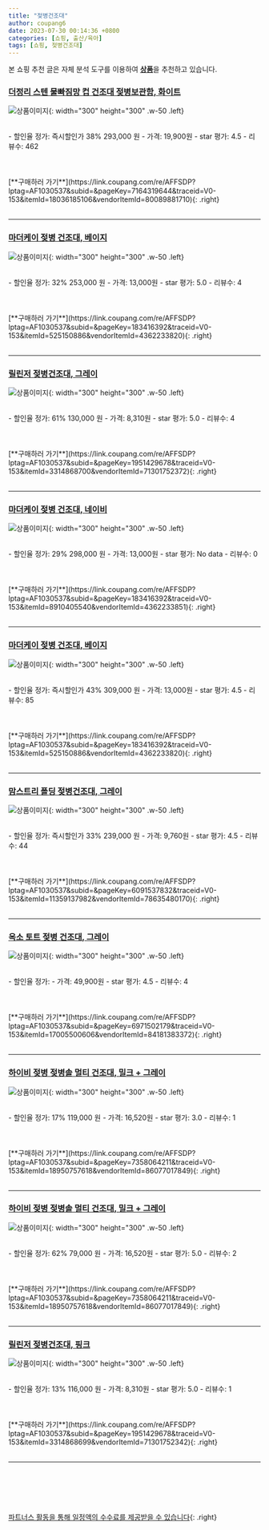 ```yaml
---
title: "젖병건조대"
author: coupang6
date: 2023-07-30 00:14:36 +0800
categories: [쇼핑, 출산/육아]
tags: [쇼핑, 젖병건조대]
---
```


본 쇼핑 추천 글은 자체 분석 도구를 이용하여 [**상품**](https://link.coupang.com/a/bao1ui)을 추천하고 있습니다.

### [더정리 스텐 물빠짐망 컵 건조대 젖병보관함, 화이트](https://link.coupang.com/re/AFFSDP?lptag=AF1030537&subid=&pageKey=7164319644&traceid=V0-153&itemId=18036185106&vendorItemId=80089881710)

![상품이미지](https://thumbnail6.coupangcdn.com/thumbnails/remote/230x230ex/image/vendor_inventory/0122/e12e2927cca6ad61a85ccc353cc3a73b4b0bebb44ac6916bbbb0d666c3ce.jpg){: width="300" height="300" .w-50 .left}


<br>
- 할인율 정가: 즉시할인가 38%  293,000   원
- 가격: 19,900원
- star 평가: 4.5
- 리뷰수: 462
<br>
<br>
<br>
<br>
[**구매하러 가기**](https://link.coupang.com/re/AFFSDP?lptag=AF1030537&subid=&pageKey=7164319644&traceid=V0-153&itemId=18036185106&vendorItemId=80089881710){: .right}
<br>
<br>

---

### [마더케이 젖병 건조대, 베이지](https://link.coupang.com/re/AFFSDP?lptag=AF1030537&subid=&pageKey=183416392&traceid=V0-153&itemId=525150886&vendorItemId=4362233820)

![상품이미지](https://thumbnail10.coupangcdn.com/thumbnails/remote/230x230ex/image/retail/images/4280863493091842-61e3e7cc-4ffc-486a-b84a-a2687a90a0b7.jpg){: width="300" height="300" .w-50 .left}


<br>
- 할인율 정가: 32%  253,000   원
- 가격: 13,000원
- star 평가: 5.0
- 리뷰수: 4
<br>
<br>
<br>
<br>
[**구매하러 가기**](https://link.coupang.com/re/AFFSDP?lptag=AF1030537&subid=&pageKey=183416392&traceid=V0-153&itemId=525150886&vendorItemId=4362233820){: .right}
<br>
<br>

---

### [릴린저 젖병건조대, 그레이](https://link.coupang.com/re/AFFSDP?lptag=AF1030537&subid=&pageKey=1951429678&traceid=V0-153&itemId=3314868700&vendorItemId=71301752372)

![상품이미지](https://thumbnail7.coupangcdn.com/thumbnails/remote/230x230ex/image/retail/images/2020/08/05/17/3/c839831d-a72d-4d85-b345-6fc03fd4066d.jpg){: width="300" height="300" .w-50 .left}


<br>
- 할인율 정가: 61%  130,000   원
- 가격: 8,310원
- star 평가: 5.0
- 리뷰수: 4
<br>
<br>
<br>
<br>
[**구매하러 가기**](https://link.coupang.com/re/AFFSDP?lptag=AF1030537&subid=&pageKey=1951429678&traceid=V0-153&itemId=3314868700&vendorItemId=71301752372){: .right}
<br>
<br>

---

### [마더케이 젖병 건조대, 네이비](https://link.coupang.com/re/AFFSDP?lptag=AF1030537&subid=&pageKey=183416392&traceid=V0-153&itemId=8910405540&vendorItemId=4362233851)

![상품이미지](https://thumbnail8.coupangcdn.com/thumbnails/remote/230x230ex/image/product/image/vendoritem/2019/06/21/4362233851/a4957299-5732-411d-a1e8-fe79e9864e22.jpg){: width="300" height="300" .w-50 .left}


<br>
- 할인율 정가: 29%  298,000   원
- 가격: 13,000원
- star 평가: No data
- 리뷰수: 0
<br>
<br>
<br>
<br>
[**구매하러 가기**](https://link.coupang.com/re/AFFSDP?lptag=AF1030537&subid=&pageKey=183416392&traceid=V0-153&itemId=8910405540&vendorItemId=4362233851){: .right}
<br>
<br>

---

### [마더케이 젖병 건조대, 베이지](https://link.coupang.com/re/AFFSDP?lptag=AF1030537&subid=&pageKey=183416392&traceid=V0-153&itemId=525150886&vendorItemId=4362233820)

![상품이미지](https://thumbnail10.coupangcdn.com/thumbnails/remote/230x230ex/image/retail/images/4280863493091842-61e3e7cc-4ffc-486a-b84a-a2687a90a0b7.jpg){: width="300" height="300" .w-50 .left}


<br>
- 할인율 정가: 즉시할인가 43%  309,000   원
- 가격: 13,000원
- star 평가: 4.5
- 리뷰수: 85
<br>
<br>
<br>
<br>
[**구매하러 가기**](https://link.coupang.com/re/AFFSDP?lptag=AF1030537&subid=&pageKey=183416392&traceid=V0-153&itemId=525150886&vendorItemId=4362233820){: .right}
<br>
<br>

---

### [맘스트리 폴딩 젖병건조대, 그레이](https://link.coupang.com/re/AFFSDP?lptag=AF1030537&subid=&pageKey=6091537832&traceid=V0-153&itemId=11359137982&vendorItemId=78635480170)

![상품이미지](https://thumbnail9.coupangcdn.com/thumbnails/remote/230x230ex/image/retail/images/2021/09/24/15/4/aece0882-3345-4f97-8f3f-b91e4316e9b5.jpg){: width="300" height="300" .w-50 .left}


<br>
- 할인율 정가: 즉시할인가 33%  239,000   원
- 가격: 9,760원
- star 평가: 4.5
- 리뷰수: 44
<br>
<br>
<br>
<br>
[**구매하러 가기**](https://link.coupang.com/re/AFFSDP?lptag=AF1030537&subid=&pageKey=6091537832&traceid=V0-153&itemId=11359137982&vendorItemId=78635480170){: .right}
<br>
<br>

---

### [옥소 토트 젖병 건조대, 그레이](https://link.coupang.com/re/AFFSDP?lptag=AF1030537&subid=&pageKey=6971502179&traceid=V0-153&itemId=17005500606&vendorItemId=84181383372)

![상품이미지](https://thumbnail9.coupangcdn.com/thumbnails/remote/230x230ex/image/retail/images/2022/12/05/16/6/4c2f9586-252b-42fa-be84-340609b8115b.jpg){: width="300" height="300" .w-50 .left}


<br>
- 할인율 정가: 
- 가격: 49,900원
- star 평가: 4.5
- 리뷰수: 4
<br>
<br>
<br>
<br>
[**구매하러 가기**](https://link.coupang.com/re/AFFSDP?lptag=AF1030537&subid=&pageKey=6971502179&traceid=V0-153&itemId=17005500606&vendorItemId=84181383372){: .right}
<br>
<br>

---

### [하이비 젖병 젖병솔 멀티 건조대, 밀크 + 그레이](https://link.coupang.com/re/AFFSDP?lptag=AF1030537&subid=&pageKey=7358064211&traceid=V0-153&itemId=18950757618&vendorItemId=86077017849)

![상품이미지](https://thumbnail10.coupangcdn.com/thumbnails/remote/230x230ex/image/rs_quotation_api/wj5k9p7v/31fa5804e5db4778b9258c7467546621.jpg){: width="300" height="300" .w-50 .left}


<br>
- 할인율 정가: 17%  119,000   원
- 가격: 16,520원
- star 평가: 3.0
- 리뷰수: 1
<br>
<br>
<br>
<br>
[**구매하러 가기**](https://link.coupang.com/re/AFFSDP?lptag=AF1030537&subid=&pageKey=7358064211&traceid=V0-153&itemId=18950757618&vendorItemId=86077017849){: .right}
<br>
<br>

---

### [하이비 젖병 젖병솔 멀티 건조대, 밀크 + 그레이](https://link.coupang.com/re/AFFSDP?lptag=AF1030537&subid=&pageKey=7358064211&traceid=V0-153&itemId=18950757618&vendorItemId=86077017849)

![상품이미지](https://thumbnail10.coupangcdn.com/thumbnails/remote/230x230ex/image/rs_quotation_api/wj5k9p7v/31fa5804e5db4778b9258c7467546621.jpg){: width="300" height="300" .w-50 .left}


<br>
- 할인율 정가: 62%  79,000   원
- 가격: 16,520원
- star 평가: 5.0
- 리뷰수: 2
<br>
<br>
<br>
<br>
[**구매하러 가기**](https://link.coupang.com/re/AFFSDP?lptag=AF1030537&subid=&pageKey=7358064211&traceid=V0-153&itemId=18950757618&vendorItemId=86077017849){: .right}
<br>
<br>

---

### [릴린저 젖병건조대, 핑크](https://link.coupang.com/re/AFFSDP?lptag=AF1030537&subid=&pageKey=1951429678&traceid=V0-153&itemId=3314868699&vendorItemId=71301752342)

![상품이미지](https://thumbnail10.coupangcdn.com/thumbnails/remote/230x230ex/image/retail/images/2020/08/05/17/3/273fcc58-13a5-49f4-8c57-879fa67c5cbf.jpg){: width="300" height="300" .w-50 .left}


<br>
- 할인율 정가: 13%  116,000   원
- 가격: 8,310원
- star 평가: 5.0
- 리뷰수: 1
<br>
<br>
<br>
<br>
[**구매하러 가기**](https://link.coupang.com/re/AFFSDP?lptag=AF1030537&subid=&pageKey=1951429678&traceid=V0-153&itemId=3314868699&vendorItemId=71301752342){: .right}
<br>
<br>

---
<br><br><br><br><br> [파트너스 활동을 통해 일정액의 수수료를 제공받을 수 있습니다](https://link.coupang.com/a/bao1ui){: .right}